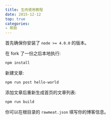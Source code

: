 ```yaml
---
title: 生肉使用教程
date: 2015-12-12
top: true
categories:
- 帮助
---
```


首先确保你安装了 `node >= 4.0.0` 的版本。

在 fork 了一份之后本地执行:

```bash
npm install
```

新建文章:

```bash
npm run post hello-world
```

添加文章后重新生成首页的文章列表:

```bash
npm run build
```

你可以在根目录的 `rawmeat.json` 填写你的博客信息。
